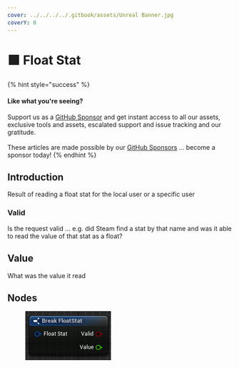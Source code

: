 ```yaml
---
cover: ../../../../.gitbook/assets/Unreal Banner.jpg
coverY: 0
---
```


# 🟩 Float Stat

{% hint style="success" %}
#### Like what you're seeing?

Support us as a [GitHub Sponsor](../../../../become-a-sponsor/) and get instant access to all our assets, exclusive tools and assets, escalated support and issue tracking and our gratitude.\
\
These articles are made possible by our [GitHub Sponsors](../../../../become-a-sponsor/) ... become a sponsor today!
{% endhint %}

## Introduction

Result of reading a float stat for the local user or a specific user

### Valid

Is the request valid ... e.g. did Steam find a stat by that name and was it able to read the value of that stat as a float?

## Value

What was the value it read

## Nodes

<figure><img src="../../../../.gitbook/assets/image (324).png" alt=""><figcaption></figcaption></figure>
